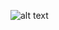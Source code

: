 ![alt text](https://github.com/blacqvve/java-bootcamp-assignments/edit/main/src/DaySixAssignment/AssignmentOne/hrmserd.png)

